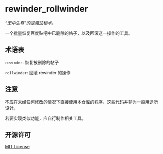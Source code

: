 # rewinder_rollwinder
_“无中生有”的逆魔法秘术。_

一个批量恢复百度贴吧中已删除的帖子，以及回滚这一操作的工具。

## 术语表
`rewinder`: 恢复被删除的帖子

`rollwinder`: 回滚 rewinder 的操作

## 注意
不应在未经任何修改的情况下直接使用本仓库的程序，这些代码并非为一般用途所设计。

若要实现类似功能，应自行制作相关工具。

## 开源许可
[MIT License](https://opensource.org/licenses/MIT)

